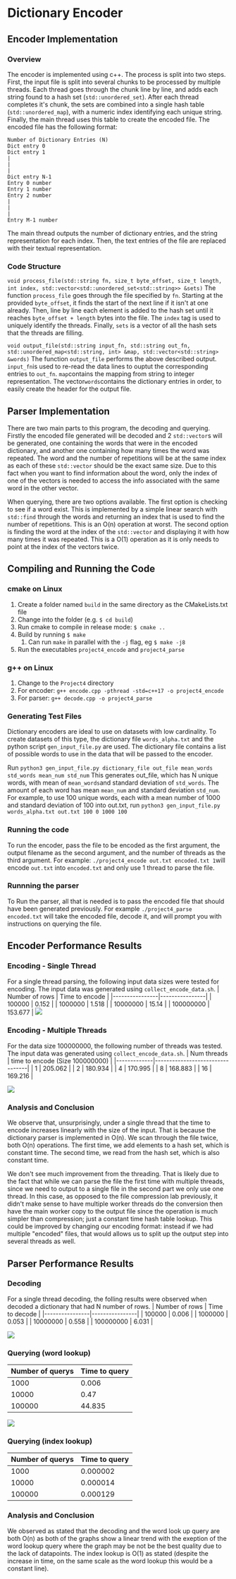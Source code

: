 
# Dictionary Encoder

## Encoder Implementation

### Overview
The encoder is implemented using c++. The process is split into two steps. First, the input file is split into several chunks to be processed by multiple threads.
Each thread goes through the chunk line by line, and adds each string found to a hash set (`std::unordered_set`).
After each thread completes it's chunk, the sets are combined into a single hash table (`std::unordered_map`), with a numeric index identifying each unique string. Finally, the main thread uses this table to create the encoded file. The encoded file has the following format:
```
Number of Dictionary Entries (N)
Dict entry 0
Dict entry 1
|
|
|
Dict entry N-1
Entry 0 number
Entry 1 number
Entry 2 number
|
|
|
Entry M-1 number
```

The main thread outputs the number of dictionary entries, and the string representation for each index. Then, the text entries of the file are replaced with their textual representation.

### Code Structure
`void process_file(std::string fn, size_t byte_offset, size_t length, int index, std::vector<std::unordered_set<std::string>> &sets)`
The function `process_file` goes through the file specified by `fn`. Starting at the provided `byte_offset`, it finds the start of the next line if it isn't at one already. Then, line by line each element is added to the hash set until it reaches `byte_offset + length` bytes into the file. The `index` tag is used to uniquely identify the threads. Finally, `sets` is a vector of all the hash sets that the threads are filling.

`void output_file(std::string input_fn, std::string out_fn, std::unordered_map<std::string, int> &map, std::vector<std::string> &words)`
The function `output_file` performs the above described output. `input_fn`is used to re-read the data lines to ouptut the corresponding entries to `out_fn`. `map`contains the mapping from string to integer representation. The vector`words`contains the dictionary entries in order, to easily create the header for the output file.



## Parser Implementation
There are two main parts to this program, the decoding and querying. Firstly the encoded file generated will be decoded and 2 `std::vector`s will be generated, one containing the words that were in the encoded dictionary, and another one containing how many times the word was repeated. The word and the number of repetitions will be at the same index as each of these `std::vector` should be the exact same size. Due to this fact when you want to find information about the word, only the index of one of the vectors is needed to access the info associated with the same word in the other vector.

When querying, there are two options available. The first option is checking to see if a word exist. This is implemented by a simple linear search with `std::find` through the words and returning an index that is used to find the number of repetitions. This is an O(n) operation at worst. The second option is finding the word at the index of the `std::vector` and displaying it with how many times it was repeated. This is a O(1) operation as it is only needs to point at the index of the vectors twice.

## Compiling and Running the Code

### cmake on Linux
1.  Create a folder named  `build`  in the same directory as the CMakeLists.txt file
2.  Change into the folder (e.g.  `$ cd build`)
3.  Run cmake to compile in release mode:  `$ cmake ..`
4.  Build by running  `$ make`
    1.  Can run  `make`  in parallel with the  `-j`  flag, eg  `$ make -j8`
5.  Run the executables `project4_encode` and `project4_parse` 

### g++ on Linux
1. Change to the `Project4` directory
2. For encoder: `g++ encode.cpp -pthread -std=c++17 -o project4_encode`
3. For parser: `g++ decode.cpp -o project4_parse`

### Generating Test Files
Dictionary encoders are ideal to use on datasets with low cardinality. To create datasets of this type, the dictionary file `words_alpha.txt` and the python script `gen_input_file.py` are used. The dictionary file contains a list of possible words to use in the data that will be passed to the encoder.

Run `python3 gen_input_file.py dictionary_file out_file mean_words std_words mean_num std_num`
This generates out_file, which has N unique words, with mean of `mean_words`and standard deviation of `std_words`. The amount of each word has mean `mean_num` and standard deviation `std_num`. For example, to use 100 unique words, each with a mean number of 1000 and standard deviation of 100 into out.txt, run `python3 gen_input_file.py words_alpha.txt out.txt 100 0 1000 100`

### Running the code
To run the encoder, pass the file to be encoded as the first argument, the output filename as the second argument, and the number of threads as the third argument. For example:
`./project4_encode out.txt encoded.txt 1`will encode `out.txt` into `encoded.txt` and only use 1 thread to parse the file.

### Runnning the parser
To Run the parser, all that is needed is to pass the encoded file that should have been generated previously. For example `./project4_parse encoded.txt` will take the encoded file, decode it, and will prompt you with instructions on querying the file.

## Encoder Performance Results


### Encoding - Single Thread
For a single thread parsing, the following input data sizes were tested for encoding. The input data was generated using `collect_encode_data.sh`.
| Number of rows | Time to encode |
|----------------|----------------|
|         100000 |          0.152 |
|        1000000 |          1.518 |
|       10000000 |          15.14 |
|      100000000 |        153.677 |
![](encode_plt1.png)

### Encoding - Multiple Threads
For the data size 100000000, the following number of threads was tested. The input data was generated using `collect_encode_data.sh`.
| Num threads | time to encode (Size 100000000) |
|-------------|---------------------------------|
|           1 |                         205.062 |
|           2 |                         180.934 |
|           4 |                         170.995 |
|           8 |                         168.883 |
|          16 |                         169.216 |

![](encode_plt2.png)
### Analysis and Conclusion
We observe that, unsurprisingly, under a single thread that the time to encode increases linearly with the size of the input. That is because the dictionary parser is implemented in O(n). We scan through the file twice, both O(n) operations. The first time, we add elements to a hash set, which is constant time. The second time, we read from the hash set, which is also constant time. 

We don't see much improvement from the threading. That is likely due to the fact that while we can parse the file the first time with multiple threads, since we need to output to a single file in the second part we only use one thread. In this case, as opposed to the file compression lab previously, it didn't make sense to have multiple worker threads do the conversion then have the main worker copy to the output file since the operation is much simpler than compression; just a constant time hash table lookup. 
This could be improved by changing our encoding format: instead if we had multiple "encoded" files, that would allows us to split up the output step into several threads as well.

## Parser Performance Results

### Decoding
For a single thread decoding, the folling results were observed when decoded a dictionary that had N number of rows.
| Number of rows | Time to decode |
|----------------|----------------|
|         100000 |          0.006 |
|        1000000 |          0.053 |
|       10000000 |          0.558 |
|      100000000 |          6.031 |

![](decodeplt.JPG)

### Querying (word lookup)


| Number of querys| Time to query |
|----------------|----------------|
|         1000 |          0.006 |
|        10000 |          0.47 |
|       100000 |         44.835 |

![](queryplt.JPG)

### Querying (index lookup)
| Number of querys| Time to query |
|----------------|----------------|
|         1000 |          0.000002 |
|        10000 |          0.000014 |
|       100000 |         0.000129 |

### Analysis and Conclusion
We observed as stated that the decoding and the word look up query are both O(n) as both of the graphs show a linear trend with the exeption of the word lookup query where the graph may be not be the best quality due to the lack of datapoints. The index lookup is O(1) as stated (despite the increase in time, on the same scale as the word lookup this would be a constant line). 
